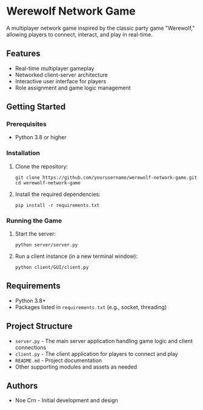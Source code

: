 # Werewolf Network Game

A multiplayer network game inspired by the classic party game "Werewolf," allowing players to connect, interact, and play in real-time.

## Features

- Real-time multiplayer gameplay
- Networked client-server architecture
- Interactive user interface for players
- Role assignment and game logic management

## Getting Started

### Prerequisites

- Python 3.8 or higher

### Installation

1. Clone the repository:
   ```
   git clone https://github.com/yourusername/werewolf-network-game.git
   cd werewolf-network-game
   ```

2. Install the required dependencies:
   ```
   pip install -r requirements.txt
   ```

### Running the Game

1. Start the server:
   ```
   python server/server.py
   ```

2. Run a client instance (in a new terminal window):
   ```
   python client/GUI/client.py
   ```

## Requirements

- Python 3.8+
- Packages listed in `requirements.txt` (e.g., socket, threading)

## Project Structure

- `server.py` - The main server application handling game logic and client connections
- `client.py` - The client application for players to connect and play
- `README.md` - Project documentation
- Other supporting modules and assets as needed

## Authors

- Noe Crn - Initial development and design
